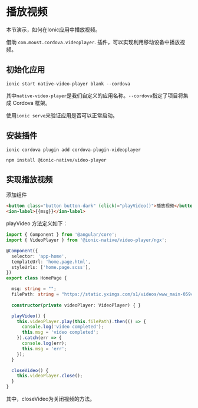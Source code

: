 # 播放视频

本节演示，如何在Ionic应用中播放视频。

借助 `com.moust.cordova.videoplayer`. 插件，可以实现利用移动设备中播放视频。

## 初始化应用

```
ionic start native-video-player blank --cordova
```

其中`native-video-player`是我们自定义的应用名称。`--cordova`指定了项目将集成 Cordova 框架。


使用`ionic serve`来验证应用是否可以正常启动。

## 安装插件

```
ionic cordova plugin add cordova-plugin-videoplayer

npm install @ionic-native/video-player
```


## 实现播放视频

添加组件

```html
<button class="button button-dark" (click)="playVideo()">播放视频</button>
<ion-label>{{msg}}</ion-label>
```

playVideo 方法定义如下：

```ts
import { Component } from '@angular/core';
import { VideoPlayer } from '@ionic-native/video-player/ngx';

@Component({
  selector: 'app-home',
  templateUrl: 'home.page.html',
  styleUrls: ['home.page.scss'],
})
export class HomePage {

  msg: string = "";
  filePath: string = "https://static.yximgs.com/s1/videos/www_main-059ce9beee.mp4";//"file:///storage/emulated/0/DCIM/Camera/VID_20190319_152907.mp4"; // 视频路径
  
  constructor(private videoPlayer: VideoPlayer) { }

  playVideo() {
    this.videoPlayer.play(this.filePath).then(() => {
      console.log('video completed');
      this.msg = 'video completed';
    }).catch(err => {
      console.log(err);
      this.msg = 'err';
    });
  }

  closeVideo() {
    this.videoPlayer.close();
  }
}
```

其中，closeVideo为关闭视频的方法。